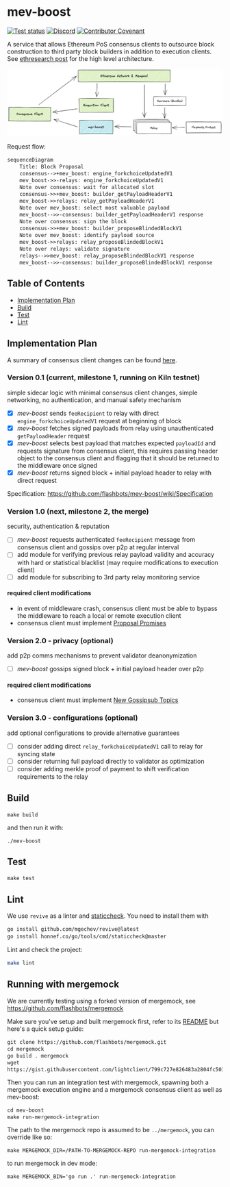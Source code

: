 # mev-boost

[![Test status](https://github.com/flashbots/mev-boost/workflows/Go/badge.svg)](https://github.com/flashbots/mev-boost/actions?query=workflow%3A%22Go%22)
[![Discord](https://img.shields.io/discord/755466764501909692)](https://discord.gg/7hvTycdNcK)
[![Contributor Covenant](https://img.shields.io/badge/Contributor%20Covenant-2.1-4baaaa.svg)](CODE_OF_CONDUCT.md)

A service that allows Ethereum PoS consensus clients to outsource block construction to third party block builders in addition to execution clients. See [ethresearch post](https://ethresear.ch/t/mev-boost-merge-ready-flashbots-architecture/11177/) for the high level architecture.

![mev-boost service integration overview](https://raw.githubusercontent.com/flashbots/mev-boost/main/docs/mev-boost-integration-overview.png)

Request flow:

```mermaid
sequenceDiagram
    Title: Block Proposal
    consensus-->+mev_boost: engine_forkchoiceUpdatedV1
    mev_boost->>-relays: engine_forkchoiceUpdatedV1
    Note over consensus: wait for allocated slot
    consensus->>+mev_boost: builder_getPayloadHeaderV1
    mev_boost->>relays: relay_getPayloadHeaderV1
    Note over mev_boost: select most valuable payload
    mev_boost-->>-consensus: builder_getPayloadHeaderV1 response
    Note over consensus: sign the block
    consensus->>+mev_boost: builder_proposeBlindedBlockV1
    Note over mev_boost: identify payload source
    mev_boost->>relays: relay_proposeBlindedBlockV1
    Note over relays: validate signature
    relays-->>mev_boost: relay_proposeBlindedBlockV1 response
    mev_boost-->>-consensus: builder_proposeBlindedBlockV1 response
```

## Table of Contents
- [Implementation Plan](#implementation-plan)
- [Build](#build)
- [Test](#test)
- [Lint](#lint)

## Implementation Plan

A summary of consensus client changes can be found [here](https://hackmd.io/@paulhauner/H1XifIQ_t).

### Version 0.1 (current, milestone 1, running on Kiln testnet)

simple sidecar logic with minimal consensus client changes, simple networking, no authentication, and manual safety mechanism

- [x] _mev-boost_ sends `feeRecipient` to relay with direct `engine_forkchoiceUpdatedV1` request at beginning of block
- [x] _mev-boost_ fetches signed payloads from relay using unauthenticated `getPayloadHeader` request
- [x] _mev-boost_ selects best payload that matches expected `payloadId` and requests signature from consensus client, this requires passing header object to the consensus client and flagging that it should be returned to the middleware once signed
- [x] _mev-boost_ returns signed block + initial payload header to relay with direct request

Specification: https://github.com/flashbots/mev-boost/wiki/Specification

### Version 1.0 (next, milestone 2, the merge)

security, authentication & reputation

- [ ] _mev-boost_ requests authenticated `feeRecipient` message from consensus client and gossips over p2p at regular interval
- [ ] add module for verifying previous relay payload validity and accuracy with hard or statistical blacklist (may require modifications to execution client)
- [ ] add module for subscribing to 3rd party relay monitoring service

#### required client modifications

- in event of middleware crash, consensus client must be able to bypass the middleware to reach a local or remote execution client
- consensus client must implement [Proposal Promises](https://hackmd.io/@paulhauner/H1XifIQ_t#Change-2-Proposal-Promises)

### Version 2.0 - privacy (optional)

add p2p comms mechanisms to prevent validator deanonymization

- [ ] _mev-boost_ gossips signed block + initial payload header over p2p

#### required client modifications

- consensus client must implement [New Gossipsub Topics](https://hackmd.io/@paulhauner/H1XifIQ_t#Change-3-New-Gossipsub-Topics)

### Version 3.0 - configurations (optional)

add optional configurations to provide alternative guarantees

- [ ] consider adding direct `relay_forkchoiceUpdatedV1` call to relay for syncing state
- [ ] consider returning full payload directly to validator as optimization
- [ ] consider adding merkle proof of payment to shift verification requirements to the relay

## Build

```
make build
```

and then run it with:

```
./mev-boost
```

## Test

```
make test
```

## Lint

We use `revive` as a linter and [staticcheck](https://staticcheck.io/). You need to install them with

```bash
go install github.com/mgechev/revive@latest
go install honnef.co/go/tools/cmd/staticcheck@master
```

Lint and check the project:

```bash
make lint
```

## Running with mergemock

We are currently testing using a forked version of mergemock, see https://github.com/flashbots/mergemock

Make sure you've setup and built mergemock first, refer to its [README](https://github.com/flashbots/mergemock#quick-start) but here's a quick setup guide:

```
git clone https://github.com/flashbots/mergemock.git
cd mergemock
go build . mergemock
wget https://gist.githubusercontent.com/lightclient/799c727e826483a2804fc5013d0d3e3d/raw/2e8824fa8d9d9b040f351b86b75c66868fb9b115/genesis.json
```

Then you can run an integration test with mergemock, spawning both a mergemock execution engine and a mergemock consensus client as well as mev-boost:

```
cd mev-boost
make run-mergemock-integration
```

The path to the mergemock repo is assumed to be `../mergemock`, you can override like so:

```
make MERGEMOCK_DIR=/PATH-TO-MERGEMOCK-REPO run-mergemock-integration
```

to run mergemock in dev mode:

```
make MERGEMOCK_BIN='go run .' run-mergemock-integration
```
